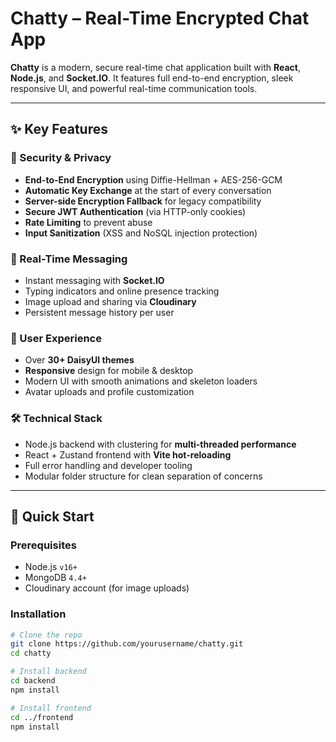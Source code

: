 # Chatty – Real-Time Encrypted Chat App

**Chatty** is a modern, secure real-time chat application built with **React**, **Node.js**, and **Socket.IO**. It features full end-to-end encryption, sleek responsive UI, and powerful real-time communication tools.

---

## ✨ Key Features

### 🔐 Security & Privacy
- **End-to-End Encryption** using Diffie-Hellman + AES-256-GCM
- **Automatic Key Exchange** at the start of every conversation
- **Server-side Encryption Fallback** for legacy compatibility
- **Secure JWT Authentication** (via HTTP-only cookies)
- **Rate Limiting** to prevent abuse
- **Input Sanitization** (XSS and NoSQL injection protection)

### 💬 Real-Time Messaging
- Instant messaging with **Socket.IO**
- Typing indicators and online presence tracking
- Image upload and sharing via **Cloudinary**
- Persistent message history per user

### 🎨 User Experience
- Over **30+ DaisyUI themes**
- **Responsive** design for mobile & desktop
- Modern UI with smooth animations and skeleton loaders
- Avatar uploads and profile customization

### 🛠 Technical Stack
- Node.js backend with clustering for **multi-threaded performance**
- React + Zustand frontend with **Vite hot-reloading**
- Full error handling and developer tooling
- Modular folder structure for clean separation of concerns

---

## 🚀 Quick Start

### Prerequisites
- Node.js `v16+`
- MongoDB `4.4+`
- Cloudinary account (for image uploads)

### Installation

```bash
# Clone the repo
git clone https://github.com/yourusername/chatty.git
cd chatty

# Install backend
cd backend
npm install

# Install frontend
cd ../frontend
npm install
